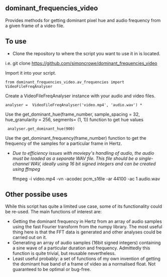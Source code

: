 ## dominant_frequencies_video
Provides methods for getting dominant pixel hue and audio frequency from a given frame of a video file.
## To use
- Clone the repository to where the script you want to use it in is located. 

i.e. git clone https://github.com/simoncrowe/dominant_frequencies_video

Import it into your script. 

    from dominant_frequencies_video.av_frequencies import VideoFileFreqAnalyser

Create a VideoFileFreqAnalyser instance with your audio and video files. 

    analyser =  VideoFileFreqAnalyser('video.mp4', 'audio.wav') *

Use the get_dominant_hue(frame_number, sample_spacing = 32, hue_granularity = 256, segments= (1, 1)) function to get hue values 

     analyser.get_dominant_hue(900)

Use the get_dominant_frequency(frame_number) function to get the frequency of the samples for a particular frame in Hertz.

* _Due to efficiency issues with moviepy's handling of audio, the audio must be loaded as a separate WAV file. This file should be a single-channel WAV, ideally using 16 bit signed integers and can be created using ffmpeg_

    ffmpeg -i video.mp4 -vn -acodec pcm_s16le -ar 44100 -ac 1 audio.wav

 ## Other possibe uses

While this script has quite a limited use case, some of its functionality could be re-used. The main functions of interest are:
- Getting the dominant frequency in Hertz from an array of audio samples using the fast Fourier transform from the numpy library. The most useful thing here is that the FFT data is generated and other analyses could be carried out on it.
- Generating an array of audio samples (16bit signed integers) containing a sine wave of a particular duration and frequency. Admittedly this function is quite trivial, but reusable nevertheless.
- Least useful probably: a set of functions of my own invention of getting the dominant hue band of a frame of video as a normalised float. Not guaranteed to be optimal or bug-free.
